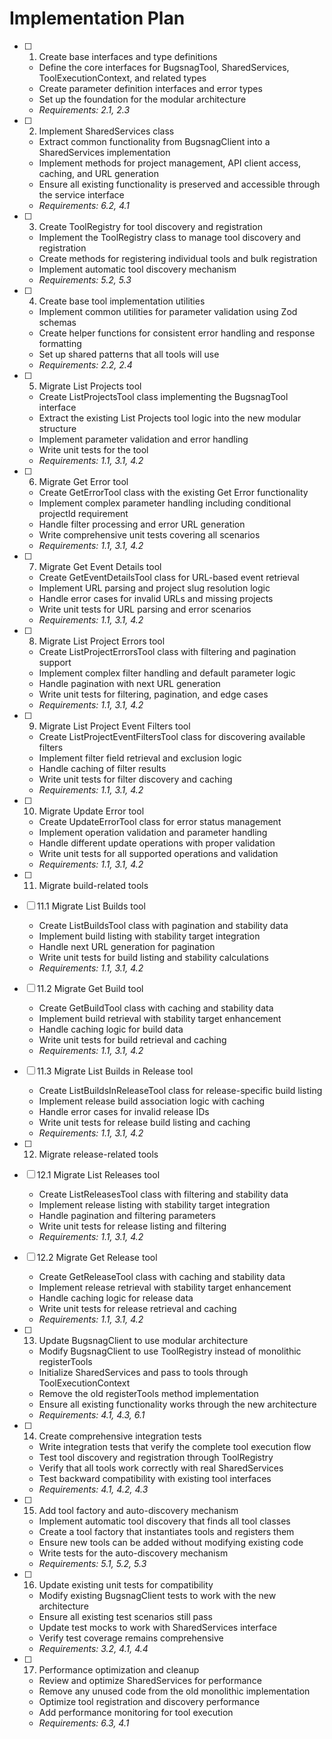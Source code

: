 # Implementation Plan

- [ ] 1. Create base interfaces and type definitions
  - Define the core interfaces for BugsnagTool, SharedServices, ToolExecutionContext, and related types
  - Create parameter definition interfaces and error types
  - Set up the foundation for the modular architecture
  - _Requirements: 2.1, 2.3_

- [ ] 2. Implement SharedServices class
  - Extract common functionality from BugsnagClient into a SharedServices implementation
  - Implement methods for project management, API client access, caching, and URL generation
  - Ensure all existing functionality is preserved and accessible through the service interface
  - _Requirements: 6.2, 4.1_

- [ ] 3. Create ToolRegistry for tool discovery and registration
  - Implement the ToolRegistry class to manage tool discovery and registration
  - Create methods for registering individual tools and bulk registration
  - Implement automatic tool discovery mechanism
  - _Requirements: 5.2, 5.3_

- [ ] 4. Create base tool implementation utilities
  - Implement common utilities for parameter validation using Zod schemas
  - Create helper functions for consistent error handling and response formatting
  - Set up shared patterns that all tools will use
  - _Requirements: 2.2, 2.4_

- [ ] 5. Migrate List Projects tool
  - Create ListProjectsTool class implementing the BugsnagTool interface
  - Extract the existing List Projects tool logic into the new modular structure
  - Implement parameter validation and error handling
  - Write unit tests for the tool
  - _Requirements: 1.1, 3.1, 4.2_

- [ ] 6. Migrate Get Error tool
  - Create GetErrorTool class with the existing Get Error functionality
  - Implement complex parameter handling including conditional projectId requirement
  - Handle filter processing and error URL generation
  - Write comprehensive unit tests covering all scenarios
  - _Requirements: 1.1, 3.1, 4.2_

- [ ] 7. Migrate Get Event Details tool
  - Create GetEventDetailsTool class for URL-based event retrieval
  - Implement URL parsing and project slug resolution logic
  - Handle error cases for invalid URLs and missing projects
  - Write unit tests for URL parsing and error scenarios
  - _Requirements: 1.1, 3.1, 4.2_

- [ ] 8. Migrate List Project Errors tool
  - Create ListProjectErrorsTool class with filtering and pagination support
  - Implement complex filter handling and default parameter logic
  - Handle pagination with next URL generation
  - Write unit tests for filtering, pagination, and edge cases
  - _Requirements: 1.1, 3.1, 4.2_

- [ ] 9. Migrate List Project Event Filters tool
  - Create ListProjectEventFiltersTool class for discovering available filters
  - Implement filter field retrieval and exclusion logic
  - Handle caching of filter results
  - Write unit tests for filter discovery and caching
  - _Requirements: 1.1, 3.1, 4.2_

- [ ] 10. Migrate Update Error tool
  - Create UpdateErrorTool class for error status management
  - Implement operation validation and parameter handling
  - Handle different update operations with proper validation
  - Write unit tests for all supported operations and validation
  - _Requirements: 1.1, 3.1, 4.2_

- [ ] 11. Migrate build-related tools
- [ ] 11.1 Migrate List Builds tool
  - Create ListBuildsTool class with pagination and stability data
  - Implement build listing with stability target integration
  - Handle next URL generation for pagination
  - Write unit tests for build listing and stability calculations
  - _Requirements: 1.1, 3.1, 4.2_

- [ ] 11.2 Migrate Get Build tool
  - Create GetBuildTool class with caching and stability data
  - Implement build retrieval with stability target enhancement
  - Handle caching logic for build data
  - Write unit tests for build retrieval and caching
  - _Requirements: 1.1, 3.1, 4.2_

- [ ] 11.3 Migrate List Builds in Release tool
  - Create ListBuildsInReleaseTool class for release-specific build listing
  - Implement release build association logic with caching
  - Handle error cases for invalid release IDs
  - Write unit tests for release build listing and caching
  - _Requirements: 1.1, 3.1, 4.2_

- [ ] 12. Migrate release-related tools
- [ ] 12.1 Migrate List Releases tool
  - Create ListReleasesTool class with filtering and stability data
  - Implement release listing with stability target integration
  - Handle pagination and filtering parameters
  - Write unit tests for release listing and filtering
  - _Requirements: 1.1, 3.1, 4.2_

- [ ] 12.2 Migrate Get Release tool
  - Create GetReleaseTool class with caching and stability data
  - Implement release retrieval with stability target enhancement
  - Handle caching logic for release data
  - Write unit tests for release retrieval and caching
  - _Requirements: 1.1, 3.1, 4.2_

- [ ] 13. Update BugsnagClient to use modular architecture
  - Modify BugsnagClient to use ToolRegistry instead of monolithic registerTools
  - Initialize SharedServices and pass to tools through ToolExecutionContext
  - Remove the old registerTools method implementation
  - Ensure all existing functionality works through the new architecture
  - _Requirements: 4.1, 4.3, 6.1_

- [ ] 14. Create comprehensive integration tests
  - Write integration tests that verify the complete tool execution flow
  - Test tool discovery and registration through ToolRegistry
  - Verify that all tools work correctly with real SharedServices
  - Test backward compatibility with existing tool interfaces
  - _Requirements: 4.1, 4.2, 4.3_

- [ ] 15. Add tool factory and auto-discovery mechanism
  - Implement automatic tool discovery that finds all tool classes
  - Create a tool factory that instantiates tools and registers them
  - Ensure new tools can be added without modifying existing code
  - Write tests for the auto-discovery mechanism
  - _Requirements: 5.1, 5.2, 5.3_

- [ ] 16. Update existing unit tests for compatibility
  - Modify existing BugsnagClient tests to work with the new architecture
  - Ensure all existing test scenarios still pass
  - Update test mocks to work with SharedServices interface
  - Verify test coverage remains comprehensive
  - _Requirements: 3.2, 4.1, 4.4_

- [ ] 17. Performance optimization and cleanup
  - Review and optimize SharedServices for performance
  - Remove any unused code from the old monolithic implementation
  - Optimize tool registration and discovery performance
  - Add performance monitoring for tool execution
  - _Requirements: 6.3, 4.1_
